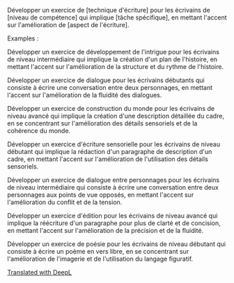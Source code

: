 Développer un exercice de [technique d'écriture] pour les écrivains de [niveau de compétence] qui implique [tâche spécifique], en mettant l'accent sur l'amélioration de [aspect de l'écriture].

Examples :

Développer un exercice de développement de l'intrigue pour les écrivains de niveau intermédiaire qui implique la création d'un plan de l'histoire, en mettant l'accent sur l'amélioration de la structure et du rythme de l'histoire.

Développer un exercice de dialogue pour les écrivains débutants qui consiste à écrire une conversation entre deux personnages, en mettant l'accent sur l'amélioration de la fluidité des dialogues.  
  
Développer un exercice de construction du monde pour les écrivains de niveau avancé qui implique la création d'une description détaillée du cadre, en se concentrant sur l'amélioration des détails sensoriels et de la cohérence du monde.  
  
Développer un exercice d'écriture sensorielle pour les écrivains de niveau débutant qui implique la rédaction d'un paragraphe de description d'un cadre, en mettant l'accent sur l'amélioration de l'utilisation des détails sensoriels.  
  
Développer un exercice de dialogue entre personnages pour les écrivains de niveau intermédiaire qui consiste à écrire une conversation entre deux personnages aux points de vue opposés, en mettant l'accent sur l'amélioration du conflit et de la tension.  
  
Développer un exercice d'édition pour les écrivains de niveau avancé qui implique la réécriture d'un paragraphe pour plus de clarté et de concision, en mettant l'accent sur l'amélioration de la précision et de la fluidité.  
  
Développer un exercice de poésie pour les écrivains de niveau débutant qui consiste à écrire un poème en vers libre, en se concentrant sur l'amélioration de l'imagerie et de l'utilisation du langage figuratif.  
  
[Translated with DeepL](https://www.deepl.com/translator?utm_source=windows&utm_medium=app&utm_campaign=windows-share)